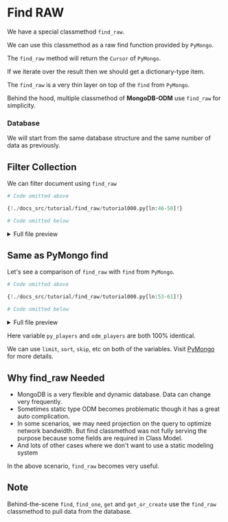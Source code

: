 # Find RAW

We have a special classmethod `find_raw`.

We can use this classmethod as a raw find function provided by `PyMongo`.

The `find_raw` method will return the `Cursor` of `PyMongo`.

If we iterate over the result then we should get a dictionary-type item.

The `find_raw` is a very thin layer on top of the `find` from `PyMongo`.

Behind the hood, multiple classmethod of **MongoDB-ODM** use `find_raw` for simplicity.

### Database

We will start from the same database structure and the same number of data as previously.

## Filter Collection

We can filter document using `find_raw`

```python
# Code omitted above

{!./docs_src/tutorial/find_raw/tutorial000.py[ln:46-50]!}

# Code omitted below
```

<details>
<summary>Full file preview</summary>
```Python
{!./docs_src/tutorial/find_raw/tutorial000.py!}
```
</details>

## Same as PyMongo find

Let's see a comparison of `find_raw` with `find` from `PyMongo`.

```python
# Code omitted above

{!./docs_src/tutorial/find_raw/tutorial000.py[ln:53-61]!}

# Code omitted below
```

<details>
<summary>Full file preview</summary>
```Python
{!./docs_src/tutorial/find_raw/tutorial000.py!}
```
</details>

Here variable `py_players` and `odm_players` are both 100% identical.

We can use `limit`, `sort`, `skip`, etc on both of the variables. Visit <a class="external-link" target="_blank" href="https://pymongo.readthedocs.io/en/stable/tutorial.html#querying-for-more-than-one-document">PyMongo</a> for more details.

## Why find_raw Needed

- MongoDB is a very flexible and dynamic database. Data can change very frequently.
- Sometimes static type ODM becomes problematic though it has a great auto complication.
- In some scenarios, we may need projection on the query to optimize network bandwidth. But find classmethod was not fully serving the purpose because some fields are required in Class Model.
- And lots of other cases where we don't want to use a static modeling system

In the above scenario, `find_raw` becomes very useful.

## Note

Behind-the-scene `find`, `find_one`, `get` and `get_or_create` use the `find_raw` classmethod to pull data from the database.
